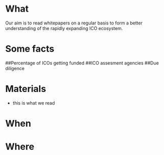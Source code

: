 
What
==========
Our aim is to read whitepapers on a regular basis to form  a better understanding  of the rapidly expanding ICO ecosystem. 

Some facts
==========
##Percentage of ICOs getting funded
##ICO assesment agencies
##Due diligence

Materials
==========
- this is what we read

When
==========

Where
==========
